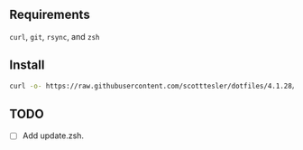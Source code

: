 ## Requirements

`curl`, `git`, `rsync`, and `zsh`

## Install

```bash
curl -o- https://raw.githubusercontent.com/scotttesler/dotfiles/4.1.28/install.zsh | zsh
```

## TODO

- [ ] Add update.zsh.
